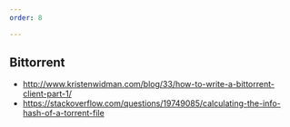 ```yaml
---
order: 8

---
```


## Bittorrent
* http://www.kristenwidman.com/blog/33/how-to-write-a-bittorrent-client-part-1/
* https://stackoverflow.com/questions/19749085/calculating-the-info-hash-of-a-torrent-file

